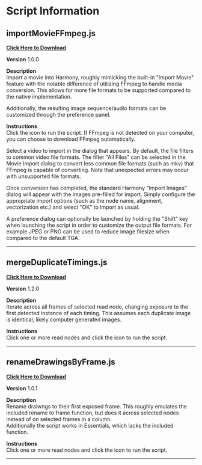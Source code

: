 # Script Information

## importMovieFFmpeg.js

<!-- <img src="script-icons/importMovieFFmpeg.png" width="35" height="35"> -->

[**Click Here to Download**](https://github.com/bob-ross27/toonboom/raw/main/dist/importMovieFFmpeg.zip)

**Version** 1.0.0

**Description**  
 Import a movie into Harmony, roughly mimicking the built-in "Import Movie" feature with the notable difference of utilizing FFmpeg to handle media conversion. This allows for more file formats to be supported compared to the native implementation.

Additionally, the resulting image sequence/audio formats can be customized through the preference panel.

**Instructions**  
 Click the icon to run the script. If FFmpeg is not detected on your computer, you can choose to download FFmpeg automatically.

Select a video to import in the dialog that appears. By default, the file filters to common video file formats. The filter "All Files" can be selected in the Movie Import dialog to convert less common file formats (such as mkv) that FFmpeg is capable of converting. Note that unexpected errors may occur with unsupported file formats.

Once conversion has completed, the standard Harmony "Import Images" dialog will appear with the images pre-filled for import. Simply configure the appropriate import options (such as the node name, alignment, vectorization etc.) and select "OK" to import as usual.

A preference dialog can optionally be launched by holding the "Shift" key when launching the script in order to customize the output file formats. For example JPEG or PNG can be used to reduce image filesize when compared to the default TGA.

---

## mergeDuplicateTimings.js

<!-- <img src="script-icons/mergeDuplicateTimings.png" width="35" height="35"> -->

[**Click Here to Download**](https://github.com/bob-ross27/toonboom/raw/main/dist/mergeDuplicateTimings.zip)

**Version** 1.2.0

**Description**  
 Iterate across all frames of selected read node, changing exposure to the first detected instance of each timing. This assumes each duplicate image is identical, likely computer generated images.

**Instructions**  
 Click one or more read nodes and click the icon to run the script.

---

## renameDrawingsByFrame.js

<!-- <img src="script-icons/renameDrawingsByFrame.png" width="35" height="35"> -->

[**Click Here to Download**](https://github.com/bob-ross27/toonboom/raw/main/dist/renameDrawingsByFrame.zip)

**Version** 1.0.1

**Description**  
Rename draiwngs to their first exposed frame. This roughly emulates the included rename to frame function, but does it across selected nodes instead of on selected frames in a column.  
Additionally the script works in Essentials, which lacks the included function.

**Instructions**  
 Click one or more read nodes and click the icon to run the script.

---
